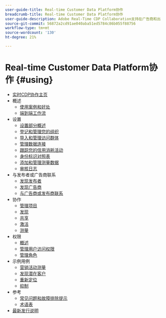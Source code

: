 ```yaml
---
user-guide-title: Real-time Customer Data Platform协作
breadcrumb-title: Real-time Customer Data Platform协作
user-guide-description: Adobe Real-Time CDP Collaboration支持在广告商和出版商之间无缝且安全的数据共享和协作，从而方便了实时受众洞察力和个性化营销策略。
source-git-commit: 56872a2cd91ae040aba51ed5784c86b055f88756
workflow-type: tm+mt
source-wordcount: '130'
ht-degree: 21%

---
```



# Real-time Customer Data Platform协作 {#using}

* [实时CDP协作主页](./home.md)
* 概述
   * [使用案例和好处](./use-cases-benefits.md)
   * [端到端工作流](./end-to-end-workflow.md)
* 设置
   * [设置部分概述](./setup/setup-overview.md)
   * [登记和管理您的组织](./setup/onboard-organization.md)
   * [导入和管理访问群体](./setup/onboard-audiences.md)
   * [管理数据连接](./setup/manage-data-connection.md)
   * [跟踪您的信用消耗活动](/help/guide/setup/my-activity.md)
   * [身份标识对照表](./setup/identity-crosswalk.md)
   * [添加和管理测量数据](./setup/onboard-measurement-data.md)
   * [审核日志](./setup/audit-logs.md)
* 与发布者或广告商联系
   * [发现发布者](./connect/discover-publishers.md)
   * [发现广告商](./connect/discover-advertisers.md)
   * [与广告商或发布商联系](./connect/establishing-connections.md)
* 协作
   * [管理项目](./collaborate/manage-projects.md)
   * [发现](./collaborate/discover.md)
   * [共享](./collaborate/share.md)
   * [激活](./collaborate/activate.md)
   * [测量](./collaborate/measure.md)
* 权限
   * [概述](/help/guide/permissions/overview.md)
   * [管理用户访问权限](/help/guide/permissions/manage-user-access.md)
   * [管理角色](/help/guide/permissions/manage-roles.md)
* 示例用例
   * [营销活动测量](./use-cases/campaign-measurement.md)
   * [发现潜在客户](./use-cases/prospecting.md)
   * [重新定位](./use-cases/retargeting.md)
   * [抑制](./use-cases/suppression.md)
* 参考
   * [常见问题和故障排除提示](./faqs/common-questions.md)
   * [术语表](./glossary.md)
* [最新发行说明](/help/guide/release-notes/latest.md)
